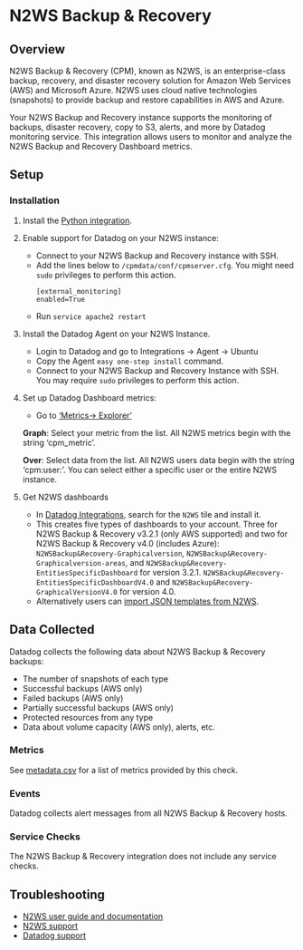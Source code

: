 # N2WS Backup & Recovery

## Overview


N2WS Backup & Recovery (CPM), known as N2WS, is an enterprise-class backup, recovery, and disaster recovery solution for Amazon Web Services (AWS) and Microsoft Azure. N2WS uses cloud native technologies (snapshots) to provide backup and restore capabilities in AWS and Azure.

Your N2WS Backup and Recovery instance supports the monitoring of backups, disaster recovery, copy to S3, alerts, 
and more by Datadog monitoring service. This integration allows users to monitor and analyze the N2WS Backup and Recovery Dashboard metrics.

## Setup

### Installation

1.	Install the [Python integration][1].

2.  Enable support for Datadog on your N2WS instance:
    - Connect to your N2WS Backup and Recovery instance with SSH.
    - Add the lines below to `/cpmdata/conf/cpmserver.cfg`. You might need `sudo` privileges to perform this action.
        ```
        [external_monitoring]
        enabled=True
        ```
    - Run `service apache2 restart`

3.	Install the Datadog Agent on your N2WS Instance.
    - Login to Datadog and go to Integrations -> Agent -> Ubuntu
    - Copy the Agent `easy one-step install` command.
    - Connect to your N2WS Backup and Recovery Instance with SSH. You may require `sudo` privileges to perform this action.

4.	Set up Datadog Dashboard metrics:
    - Go to [‘Metrics-> Explorer’][2]

    **Graph**: Select your metric from the list. All N2WS metrics begin with the string ‘cpm_metric’.

    **Over**: Select data from the list. All N2WS users data begin with the string ‘cpm:user:<user-name>’.
              You can select either a specific user or the entire N2WS instance.

5.	Get N2WS dashboards
    - In [Datadog Integrations][3], search for the `N2WS` tile and install it. 
    - This creates five types of dashboards to your account. Three for N2WS Backup & Recovery v3.2.1 (only AWS supported) and two for N2WS Backup & Recovery v4.0 (includes Azure):
    `N2WSBackup&Recovery-Graphicalversion`, `N2WSBackup&Recovery-Graphicalversion-areas`, and `N2WSBackup&Recovery-EntitiesSpecificDashboard` for version 3.2.1. `N2WSBackup&Recovery-EntitiesSpecificDashboardV4.0` and `N2WSBackup&Recovery-GraphicalVersionV4.0` for version 4.0.
    - Alternatively users can [import JSON templates from N2WS][4].

## Data Collected

Datadog collects the following data about N2WS Backup & Recovery backups:

- The number of snapshots of each type
- Successful backups (AWS only)
- Failed backups (AWS only)
- Partially successful backups (AWS only)
- Protected resources from any type
- Data about volume capacity (AWS only), alerts, etc.

### Metrics

See [metadata.csv][5] for a list of metrics provided by this check.

### Events

Datadog collects alert messages from all N2WS Backup & Recovery hosts.

### Service Checks

The N2WS Backup & Recovery integration does not include any service checks.

## Troubleshooting

- [N2WS user guide and documentation][6]
- [N2WS support][7]
- [Datadog support][8]


[1]: https://app.datadoghq.com/account/settings#integrations/python
[2]: https://app.datadoghq.com/metric/explorer
[3]: https://app.datadoghq.com/account/settings#integrations/n2ws
[4]: https://support.n2ws.com/portal/en/kb/articles/datadog-templates
[5]: https://github.com/DataDog/integrations-extras/blob/master/n2ws/metadata.csv
[6]: https://n2ws.com/support/documentation
[7]: https://n2ws.com/support 
[8]: https://docs.datadoghq.com/help/
[9]: https://app.datadoghq.com/account/settings#ubuntu
